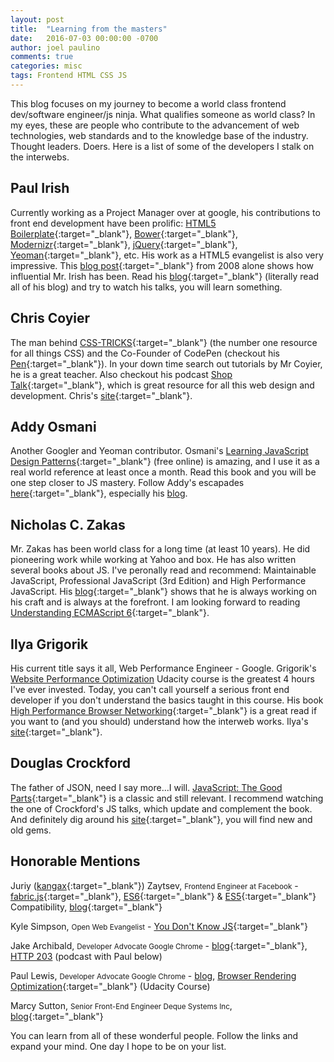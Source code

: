 ```yaml
---
layout: post
title:  "Learning from the masters"
date:   2016-07-03 00:00:00 -0700
author: joel paulino
comments: true
categories: misc
tags: Frontend HTML CSS JS
---
```


This blog focuses on my journey to become a world class frontend dev/software engineer/js ninja.
What qualifies someone as world class? In my eyes, these are people who contribute to the advancement of web technologies, web standards
and to the knowledge base of the industry. Thought leaders. Doers. Here is a list of some of the developers I stalk on the interwebs.
<!--more-->

## Paul Irish
Currently working as a Project Manager over at google, his contributions to front end development have been prolific:
[HTML5 Boilerplate](https://html5boilerplate.com/){:target="_blank"}, [Bower](https://bower.io/){:target="_blank"},
[Modernizr](https://modernizr.com/){:target="_blank"}, [jQuery](https://jquery.com/){:target="_blank"},
[Yeoman](http://yeoman.io/){:target="_blank"}, etc. His work as a HTML5 evangelist is also very impressive.
This [blog post](http://www.paulirish.com/2008/conditional-stylesheets-vs-css-hacks-answer-neither/){:target="_blank"}
from 2008 alone shows how influential Mr. Irish has been. Read his [blog](http://www.paulirish.com/){:target="_blank"}
(literally read all of his blog) and try to watch his talks, you will learn something.

## Chris Coyier
The man behind [CSS-TRICKS](https://css-tricks.com/){:target="_blank"} (the number one resource for all things CSS) and the Co-Founder of CodePen
(checkout his [Pen](https://codepen.io/chriscoyier/){:target="_blank"}). In your down time search out
tutorials by Mr Coyier, he is a great teacher. Also checkout his podcast [Shop Talk](http://shoptalkshow.com/){:target="_blank"},
which is great resource for all this web design and development. Chris's [site](http://chriscoyier.net/){:target="_blank"}.

## Addy Osmani
Another Googler and Yeoman contributor. Osmani's [Learning JavaScript Design Patterns](https://addyosmani.com/resources/essentialjsdesignpatterns/book/index.html){:target="_blank"}
(free online) is amazing, and I use it as a real world reference at least once a month.
Read this book and you will be one step closer to JS mastery. Follow Addy's escapades [here](http://chriscoyier.net/){:target="_blank"},
especially his [blog](https://addyosmani.com/blog/).

## Nicholas C. Zakas
Mr. Zakas has been world class for a long time (at least 10 years). He did pioneering work while working at Yahoo and box. He has also written several books about JS. I've peronally read and recommend:
Maintainable JavaScript, Professional JavaScript (3rd Edition) and High Performance JavaScript. His [blog](https://www.nczonline.net/){:target="_blank"} shows that he is always working on his craft and is always at the forefront. I
am looking forward to reading [Understanding ECMAScript 6](https://leanpub.com/understandinges6){:target="_blank"}.

## Ilya Grigorik
His current title says it all, Web Performance Engineer - Google. Grigorik's [Website Performance Optimization](https://www.udacity.com/course/website-performance-optimization--ud884)
Udacity course is the greatest 4 hours I've ever invested.
Today, you can't call yourself a serious front end developer if you don't understand the basics taught in this course.
His book [High Performance Browser Networking](https://hpbn.co/?utm_source=igvita&utm_medium=referral&utm_campaign=igvita-homepage){:target="_blank"} is a great read
if you want to (and you should) understand how the interweb works. Ilya's [site](https://www.igvita.com){:target="_blank"}.


## Douglas Crockford
The father of JSON, need I say more...I will. [JavaScript: The Good Parts](http://shop.oreilly.com/product/9780596517748.do){:target="_blank"} is a classic and still relevant.
I recommend watching the one of Crockford's JS talks, which update and complement the book. And definitely dig around his [site](http://www.crockford.com/){:target="_blank"}, you will find new and old gems.

## Honorable Mentions

Juriy ([kangax](https://github.com/kangax){:target="_blank"}) Zaytsev, <small>Frontend Engineer at Facebook</small> - [fabric.js](http://fabricjs.com){:target="_blank"},
[ES6](https://kangax.github.io/compat-table/es6/){:target="_blank"} & [ES5](https://kangax.github.io/compat-table/es5/){:target="_blank"} Compatibility,
[blog](http://perfectionkills.com/){:target="_blank"}

Kyle Simpson, <small>Open Web Evangelist</small> - [You Don't Know JS](https://github.com/getify/You-Dont-Know-JS){:target="_blank"}

Jake Archibald, <small>Developer Advocate Google Chrome</small> - [blog](https://jakearchibald.com/){:target="_blank"}, [HTTP 203](https://developers.google.com/web/shows/http203/?hl=en) (podcast with Paul below)

Paul Lewis, <small>Developer Advocate Google Chrome</small> - [blog](https://aerotwist.com/), [Browser Rendering Optimization](https://www.udacity.com/course/browser-rendering-optimization--ud860){:target="_blank"}
(Udacity Course)

Marcy Sutton, <small>Senior Front-End Engineer Deque Systems Inc</small>, [blog](https://marcysutton.com/){:target="_blank"}


You can learn from all of these wonderful people. Follow the links and expand your mind. One day I hope to be on your list.
